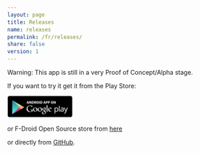 ```yaml
---
layout: page
title: Releases
name: releases
permalink: /fr/releases/
share: false
version: 1
---
```


Warning: This app is still in a very Proof of Concept/Alpha stage.

If you want to try it get it from the Play Store:

<a href="https://play.google.com/apps/testing/com.greenaddress.abcore" target="_blank" ><img style="width: 150px;" src="/assets/images/playstore.png"></a>

or F-Droid Open Source store from [here](https://f-droid.org/repository/browse/?fdfilter=abcore&fdid=com.greenaddress.abcore)

or directly from [GitHub](https://github.com/greenaddress/abcore/releases/tag/v0.56alphaPoC).

<!-- {% include releases.html %} -->
